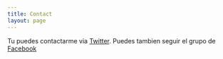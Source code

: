 ```yaml
---
title: Contact
layout: page
---
```


Tu puedes contactarme via [Twitter](https://twitter.com/hackrockni).
Puedes tambien seguir el grupo de [Facebook](https://www.facebook.com/groups/SeguridadinformaticaNI)
